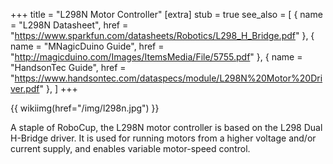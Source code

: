 +++
title = "L298N Motor Controller"
[extra]
stub = true
see_also = [
  { name = "L298N Datasheet", href = "https://www.sparkfun.com/datasheets/Robotics/L298_H_Bridge.pdf" },
  { name = "MNagicDuino Guide", href = "http://magicduino.com/Images/ItemsMedia/File/5755.pdf" },
  { name = "HandsonTec Guide", href = "https://www.handsontec.com/dataspecs/module/L298N%20Motor%20Driver.pdf" },
]
+++

{{ wikiimg(href="/img/l298n.jpg") }}

A staple of RoboCup, the L298N motor controller is based on the L298 Dual H-Bridge driver. It is used for running motors from a higher voltage and/or current supply, and enables variable motor-speed control.
